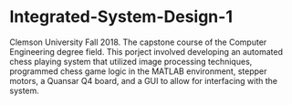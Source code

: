 # Integrated-System-Design-1
Clemson University Fall 2018. The capstone course of the Computer Engineering degree field. This porject involved developing an automated chess playing system that utilized image processing techniques, programmed chess game logic in the MATLAB environment, stepper motors, a Quansar Q4 board, and a GUI to allow for interfacing with the system.
